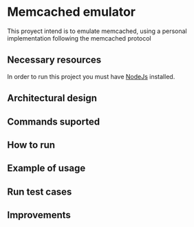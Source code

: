 # Memcached emulator

This proyect intend is to emulate memcached, using a personal implementation following the memcached protocol

## Necessary resources

In order to run this project you must have [NodeJs](https://nodejs.org/es/download/) installed.

## Architectural design

## Commands suported

## How to run

## Example of usage

## Run test cases

## Improvements



